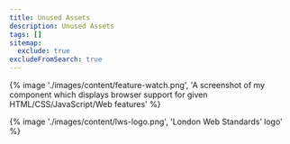 ```yaml
---
title: Unused Assets
description: Unused Assets
tags: []
sitemap:
  exclude: true
excludeFromSearch: true
---
```


{% image './images/content/feature-watch.png', 'A screenshot of my component which displays browser support for given HTML/CSS/JavaScript/Web features' %}

{% image './images/content/lws-logo.png', 'London Web Standards’ logo' %}

